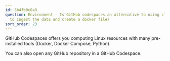 ```yaml
---
id: 5b4fb0c0a8
question: Environment - Is GitHub codespaces an alternative to using cli/git bash
  to ingest the data and create a docker file?
sort_order: 23
---
```


GitHub Codespaces offers you computing Linux resources with many pre-installed tools (Docker, Docker Compose, Python).

You can also open any GitHub repository in a GitHub Codespace.